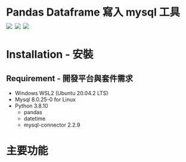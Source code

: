 Pandas Dataframe 寫入 mysql 工具  
![](https://img.shields.io/badge/python-3.8-blue) ![](https://img.shields.io/badge/MySQL-8.0.25--0%20LTS-orange) ![](https://img.shields.io/badge/Ubuntu-20.04.2%20LTS-orange)
===============================

# Installation - 安裝
## Requirement - 開發平台與套件需求
* Windows WSL2 (Ubuntu 20.04.2 LTS)
* Mysql 8.0.25-0 for Linux
* Python 3.8.10
  * pandas
  * datetime
  * mysql-connector 2.2.9
# 主要功能
